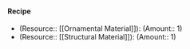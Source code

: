 #### Recipe
- (Resource:: [[Ornamental Material]]): (Amount:: 1)
- (Resource:: [[Structural Material]]): (Amount:: 1)
